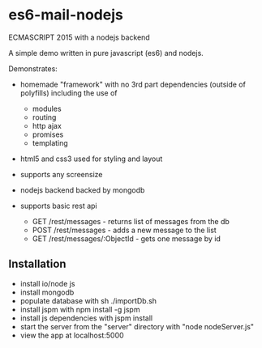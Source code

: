es6-mail-nodejs
===================

ECMASCRIPT 2015 with a nodejs backend

A simple demo written in pure javascript (es6) and nodejs.

Demonstrates:
* homemade "framework" with no 3rd part dependencies (outside of polyfills) including the use of
  * modules 
  * routing
  * http ajax
  * promises
  * templating
* html5 and css3 used for styling and layout
* supports any screensize

* nodejs backend backed by mongodb
* supports basic rest api
  * GET /rest/messages - returns list of messages from the db
  * POST /rest/messages - adds a new message to the list
  * GET /rest/messages/:ObjectId - gets one message by id

Installation
------------
* install io/node js
* install mongodb
* populate database with sh ./importDb.sh
* install jspm with npm install -g jspm
* install js dependencies with jspm install
* start the server from the "server" directory with "node nodeServer.js"
* view the app at localhost:5000
